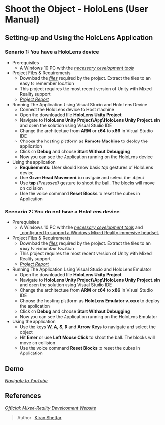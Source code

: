 # Shoot the Object - HoloLens (User Manual)

## Setting-up and Using the HoloLens Application 

### Senario 1: You have a HoloLens device
- Prerequisites
  - A Windows 10 PC with the _[necessary development tools](https://developer.microsoft.com/en-us/windows/mixed-reality/install_the_tools)_
- Project Files & Requirements
  - Download the _[files](https://github.com/kcshettar/cg2f2017/tree/master/Project/Source%20Code)_ required by the project. Extract the files to an easy to remember location
  - This project requires the most recent version of Unity with Mixed Reality support
  - _[Project Report](https://github.com/kcshettar/cg2f2017/tree/master/Project/Report)_
- Running The Application Using Visual Studio and HoloLens Device
  - Connect the HoloLens device to Host machine 
  - Open the downloaded file **HoloLens Unity Project**
  - Navigate to **HoloLens Unity Project\App\HoloLens Unity Project.sln** and open the solution using Visual Studio IDE
  - Change the architecture from **ARM** or **x64** to **x86** in Visual Studio IDE
  - Choose the hosting platform as **Remote Machine** to deploy the application
  - Click on **Debug** and choose **Start Without Debugging** 
  - Now you can see the Application running on the HoloLens device 
- Using the application
  - **Requirements:** User should know basic *tap* gestures of HoloLens device
  - Use **Gaze: Head Movement** to navigate and select the object
  - Use **tap** *(Presssed)* gesture to shoot the ball. The blocks will move on collision
  - Use the voice command **Reset Blocks** to reset the cubes in Application

### Scenario 2: You do not have a HoloLens device
- Prerequisites
  - A Windows 10 PC with the _[necessary development tools](https://developer.microsoft.com/en-us/windows/mixed-reality/install_the_tools)_ and _[configured to support a Windows Mixed Reality immersive headset.](https://developer.microsoft.com/en-us/windows/mixed-reality/immersive_headset_setup)
- Project Files & Requirements
  - Download the _[files](https://github.com/kcshettar/cg2f2017/tree/master/Project/Source%20Code)_ required by the project. Extract the files to an easy to remember location
  - This project requires the most recent version of Unity with Mixed Reality support
  - _[Project Report](https://github.com/kcshettar/cg2f2017/tree/master/Project/Report)_
- Running The Application Using Visual Studio and HoloLens Emulator
  - Open the downloaded file **HoloLens Unity Project**
  - Navigate to **HoloLens Unity Project\App\HoloLens Unity Project.sln** and open the solution using Visual Studio IDE
  - Change the architecture from **ARM** or **x64** to **x86** in Visual Studio IDE
  - Choose the hosting platform as **HoloLens Emulator v.xxxx** to deploy the application
  - Click on **Debug** and choose **Start Without Debugging** 
  - Now you can see the Application running on the HoloLens Emulator
- Using the application
  - Use the keys **W, A, S, D** and **Arrow Keys** to navigate and select the object
  - Hit **Enter** or use **Left Mouse Click** to shoot the ball. The blocks will move on collision
  - Use the voice command **Reset Blocks** to reset the cubes in Application

## Demo
_[Navigate to YouTube]()_

## References
_[Official: Mixed-Reality Development Website](https://developer.microsoft.com/en-us/windows/mixed-reality/development)_

> Author : [Kiran Shettar](https://www.cs.uml.edu/~kshettar)